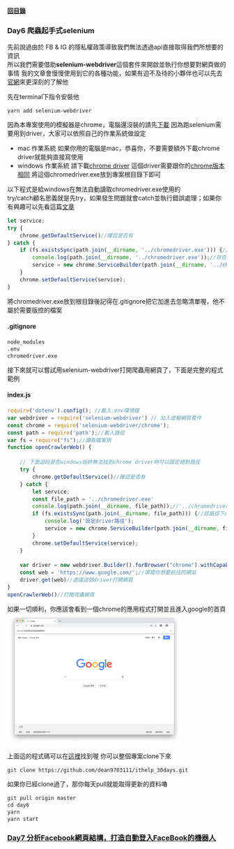#### [回目錄](../README.md)
### Day6 爬蟲起手式selenium

先前說過由於 FB & IG 的隱私權政策導致我們無法透過api直接取得我們所想要的資訊  
所以我們需要借助**selenium-webdriver**這個套件來開啟並執行你想要對網頁做的事情
我的文章會慢慢使用到它的各種功能，如果有迫不及待的小夥伴也可以先去[官網](https://www.selenium.dev/documentation/en/)來更深刻的了解他  

先在terminal下指令安裝他  
```
yarn add selenium-webdriver
```
因為本專案使用的模擬器是chrome，電腦還沒裝的請先[下載](https://www.google.com/intl/zh-TW/chrome/)
因為跑selenium需要用到driver，大家可以依照自己的作業系統做設定
+ mac 作業系統
    如果你用的電腦是mac，恭喜你，不要需要額外下載chrome driver就能夠直接寫使用  
+ windows 作業系統
    請下載[chrome driver](http://chromedriver.storage.googleapis.com/index.html)
    這個driver需要跟你的[chrome版本相同](chrome://settings/help)
    將這個chromedriver.exe放到專案根目錄下即可

以下程式是給windows在無法自動讀取chromedriver.exe使用的  
try/catch顧名思義就是先try，如果發生問題就會catch並執行錯誤處理；如果你有興趣可以先看這篇[文章](https://pjchender.blogspot.com/2017/12/js-error-handling.html)
```js
let service;
try {
    chrome.getDefaultService()//確認是否有
} catch {
    if (fs.existsSync(path.join(__dirname, '../chromedriver.exe'))) {//該路徑下chromedriver.exe是否存在
        console.log(path.join(__dirname, '../chromedriver.exe'));//存在就會列印出來路徑
        service = new chrome.ServiceBuilder(path.join(__dirname, '../chromedriver.exe')).build();//設定driver路徑
    }
    chrome.setDefaultService(service);
}
```
將chromedriver.exe放到根目錄後記得在.gitignore把它加進去忽略清單喔，他不屬於需要版控的檔案
#### .gitignore
```
node_modules
.env
chromedriver.exe
```

接下來就可以嘗試用selenium-webdriver打開爬蟲用網頁了，下面是完整的程式範例
#### index.js
```js
require('dotenv').config(); //載入.env環境檔
var webdriver = require('selenium-webdriver') // 加入虛擬網頁套件
const chrome = require('selenium-webdriver/chrome');
const path = require('path');//載入路徑
var fs = require("fs");//讀取檔案用
function openCrawlerWeb() {

    // 下面這段是在windows始終無法找到chrome driver時可以設定絕對路徑
    try {
        chrome.getDefaultService()//確認是否有
    } catch {
        let service;
        const file_path = '../chromedriver.exe'
        console.log(path.join(__dirname, file_path));//'../chromedriver.exe'是我的路徑，請確認印出來日誌中的位置是否與你路徑相同
        if (fs.existsSync(path.join(__dirname, file_path))) {//該路徑下chromedriver.exe是否存在
            console.log('設定driver路徑');
            service = new chrome.ServiceBuilder(path.join(__dirname, file_path)).build();//設定driver路徑
        }
        chrome.setDefaultService(service);
    }

    var driver = new webdriver.Builder().forBrowser("chrome").withCapabilities(webdriver.Capabilities.chrome()).build();// 建立這個broswer的類型
    const web = 'https://www.google.com/';//填寫你想要前往的網站
    driver.get(web)//透國這個driver打開網頁
}
openCrawlerWeb()//打開爬蟲網頁
```
如果一切順利，你應該會看到一個chrome的應用程式打開並且進入google的首頁  
<img src="./article_img/chrome.png" width="400" height="300"/>


上面這的程式碼可以在[這裡](https://github.com/dean9703111/ithelp_30days/day6)找到喔
你可以整個專案clone下來  
```
git clone https://github.com/dean9703111/ithelp_30days.git
```
如果你已經clone過了，那你每天pull就能取得更新的資料嚕  
```
git pull origin master
cd day6
yarn
yarn start
```
### [Day7 分析Facebook網頁結構，打造自動登入FaceBook的機器人](../day7/README.md)